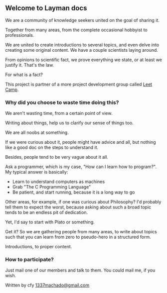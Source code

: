 ## Welcome to Layman docs

We are a community of knowledge seekers united on the goal of sharing it.

Together from many areas, from the complete occasional hobbyist to
professionals.

We are united to create introductions to several topics, and even delve into
creating some original content. We have a couple scientists laying around.

From opinions to scientific fact, we prove everything we state, or at least
we justify it. That's the law.

For what is a fact?

This project is partner of a more project development group called
[Leet Camp](https://leetcamp.github.io/).

### Why did you choose to waste time doing this?

We aren't wasting time, from a certain point of view.

Writing about things, help us to clarify our sense of things too.

We are all noobs at something.

If we were curious about it, people might have advice and all,
but nothing like a good doc on the steps to understand it.

Besides, people tend to be very vague about it all.

Ask a programmer, which is my case, "How can I learn how to program?".
My typical answer is basically:
- Learn to understand computers as machines
- Grab "The C Programming Language"
- Be patient, and start running, because it is a long way to go

Other areas, for example, if one was curious about Philosophy?
I'd probably tell them to expect the worst, because asking about such a broad
topic tends to be an endless pit of dedication.

Yet, I'd say to start with Plato or something.

Get it? So we are gathering people from many areas, to write about topics such
that you can learn from zero to pseudo-hero in a structured form.

Introductions, to proper content.

### How to participate?

Just mail one of our members and talk to them. You could mail me, if you wish.

Written by cfy <1337machado@gmail.com>
